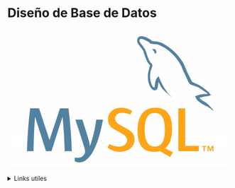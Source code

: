 # Diseño de Base de Datos
 ![Mi GIF](https://github.com/DerDAVO/DBD/blob/main/media/MySQL-Logo.png)
<details>
<summary>Links utiles </summary>
  
 -[Videos de teoria](https://www.youtube.com/playlist?list=PLgjP77yaDcE-t44Lfz5bGlSzHf63Od5uF)

 - [Presentaciones de Teoria](https://drive.google.com/drive/mobile/folders/1_HfE-FjhlwMInBQoSAdSqrKD944sVSvj?usp=sharing)

 - [Explicaciones practicas(videos)](https://drive.google.com/drive/mobile/folders/1g1bf1qewCKMTaXkAwk8eooq1tGH4CVuN)

</details>



